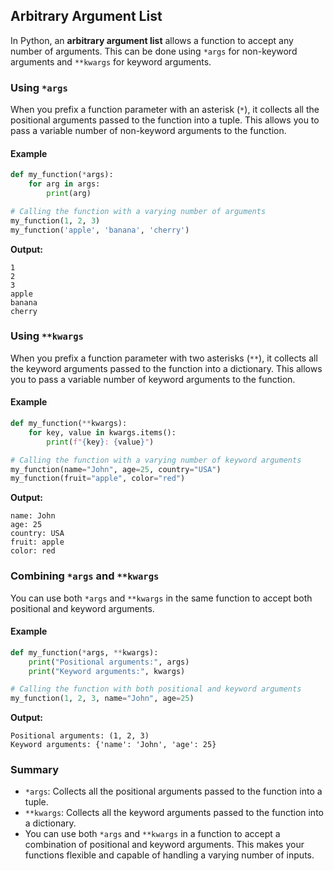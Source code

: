 ## Arbitrary Argument List

In Python, an **arbitrary argument list** allows a function to accept any number of arguments. This can be done using `*args` for non-keyword arguments and `**kwargs` for keyword arguments.

### Using `*args`
When you prefix a function parameter with an asterisk (`*`), it collects all the positional arguments passed to the function into a tuple. This allows you to pass a variable number of non-keyword arguments to the function.

#### Example
```python
def my_function(*args):
    for arg in args:
        print(arg)

# Calling the function with a varying number of arguments
my_function(1, 2, 3)
my_function('apple', 'banana', 'cherry')
```

**Output:**
```
1
2
3
apple
banana
cherry
```

### Using `**kwargs`
When you prefix a function parameter with two asterisks (`**`), it collects all the keyword arguments passed to the function into a dictionary. This allows you to pass a variable number of keyword arguments to the function.

#### Example
```python
def my_function(**kwargs):
    for key, value in kwargs.items():
        print(f"{key}: {value}")

# Calling the function with a varying number of keyword arguments
my_function(name="John", age=25, country="USA")
my_function(fruit="apple", color="red")
```

**Output:**
```
name: John
age: 25
country: USA
fruit: apple
color: red
```

### Combining `*args` and `**kwargs`
You can use both `*args` and `**kwargs` in the same function to accept both positional and keyword arguments.

#### Example
```python
def my_function(*args, **kwargs):
    print("Positional arguments:", args)
    print("Keyword arguments:", kwargs)

# Calling the function with both positional and keyword arguments
my_function(1, 2, 3, name="John", age=25)
```

**Output:**
```
Positional arguments: (1, 2, 3)
Keyword arguments: {'name': 'John', 'age': 25}
```

### Summary
- `*args`: Collects all the positional arguments passed to the function into a tuple.
- `**kwargs`: Collects all the keyword arguments passed to the function into a dictionary.
- You can use both `*args` and `**kwargs` in a function to accept a combination of positional and keyword arguments. This makes your functions flexible and capable of handling a varying number of inputs.